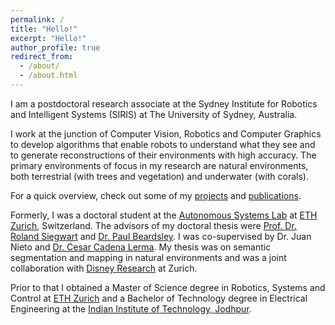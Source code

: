 ```yaml
---
permalink: /
title: "Hello!"
excerpt: "Hello!"
author_profile: true
redirect_from: 
  - /about/
  - /about.html
---
```

I am a postdoctoral research associate at the Sydney Institute for Robotics and Intelligent Systems (SIRIS) at The University of Sydney, Australia.

I work at the junction of Computer Vision, Robotics and Computer Graphics to develop algorithms that enable robots to understand what they see and to generate reconstructions of their environments with high accuracy. The primary environments of focus in my research are natural environments, both terrestrial (with trees and vegetation) and underwater (with corals).

For a quick overview, check out some of my [projects](projects) and [publications](publications).

Formerly, I was a doctoral student at the [Autonomous Systems Lab](http://www.asl.ethz.ch/) at [ETH Zurich](https://www.ethz.ch/en.html), Switzerland. 
The advisors of my doctoral thesis were [Prof. Dr. Roland Siegwart](http://www.asl.ethz.ch/the-lab/people/person-detail.Mjk5ODE=.TGlzdC8yMDI4LDEyMDExMzk5Mjg=.html) and [Dr. Paul Beardsley](https://www.linkedin.com/in/p-beardsley/).
I was co-supervised by Dr. Juan Nieto and [Dr. Cesar Cadena Lerma](http://www.asl.ethz.ch/the-lab/people/person-detail.html?persid=223714). 
My thesis was on semantic segmentation and mapping in natural environments and was a joint collaboration with [Disney Research](https://www.disneyresearch.com/) at Zurich.

Prior to that I obtained a Master of Science degree in Robotics, Systems and Control at [ETH Zurich](https://www.ethz.ch/en.html) and a Bachelor of Technology degree in Electrical Engineering at the [Indian Institute of Technology, Jodhpur](http://iitj.ac.in/).